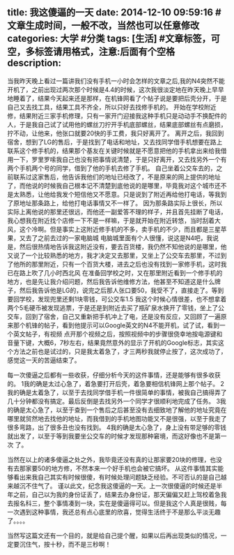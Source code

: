 title:  我这傻逼的一天
date: 2014-12-10 09:59:16 #文章生成时间，一般不改，当然也可以任意修改
categories: 大学 #分类
tags: [生活] #文章标签，可空，多标签请用格式，注意:后面有个空格
description:  
---
当我昨天晚上看过一篇讲我们没有手机一小时会怎样的文章之后,我的N4突然不能开机了，之前出现过两次那个时候是4.4的时候，这次我很淡定地在昨天晚上早早地睡着了，结果今天起来还是那样，在机锋网看了个帖子说是要把后壳分开，于是自己又去找工具，结果工具不齐全，所以只好去找修手机的。
开始在学校附近修，结果附近三家手机修理，只有一家开门迎接我这种手机只是动动手不换配件的人，于是我自己试了试用他的螺丝刀拧开手机底部螺丝，结果底部螺丝有点磨损，拧不动，让他来，他张口就要20快的手工费，我只好离开了。
离开之后，我回到宿舍，想到了LG的售后，于是找到了电话和地址，又去找同学借手机想要在路上联系这个修手机的，结果那个基友在关键时候就是不愿意把他的手机拿出来给我借用一下，罗里罗嗦我自己也没有把事情说清楚，于是只好离开，又去找另外一个有两个手机两个号的同学，借到了他的手机去修了手机。
自己坐着公交车去的，之前联系过这家售后，他告诉我他们的地址已经改了，不是原来的网上提供的地址了，而他说的时候我自己根本记不清楚到底他说的是哪里，毕竟我对这个城市还不是太熟悉，让他给我发个短信他又不愿意。只是说到了附近再给他打电话，等我到了原地址那条路上，给他打电话事情又不一样了。
因为那条路实际上很长，所以实际上离他说的那里还很远，而他还一副爱答不理的样子，并且首先挂断了电话，我心想我在附近找个店修一下不是一样嘛，于是就开始在附近转悠，当时刮着大风，这个冷啊。但是事实上这附近修手机的不多，卖手机的不少，而且都是三星苹果，又去了之前去过的一家电脑城
电脑城里面有个人很懂，说这是N4吧，我说是，然后很热情地告诉我这附近没有，要去百货楼，我仍然不知他说的是哪里，他又说了一个比较熟悉的地方，我才决定又去那里，又坐上了公交车去那里，不过到了他所的那里附近，只有一个百货大楼，进去之后也没有找到一家修手机，这时我已在路上吹了几小时西北风
在准备回学校之时，又在那里附近看到一个修手机的地方，也是先让我介绍问题，然后我告诉他维修方法，他甚至不知道这是什么牌子，然后我告诉他是LG的，说完之后那人张口要50，我受不了，直接走了。等到要回学校，发现兜里还剩1块零钱，可公交车1.5
我这个时候心情很差，也不想拿着两个5毛硬币被发现逃票，于是还是到附近去买了瓶矿泉水换开了零钱，坐上了公交车，回到了宿舍，自己又重新把手机冲上了电，还是没有反应，又回顾了一遍原来那个机锋的帖子，看到他提示可以Google英文的N4不能开机，试了试，看到一个英文帖子，有视频
点开那个视频之后，按照视频中的步骤很侥幸地按电源键和音量下键，大概6，7秒左右，结果竟然意外的显示了开机的Google标志，其实这个方法之前也是试过的，只是我太着急了，才三两秒我就停止按了，这次成功了，感觉这一天的苦逼结束了。
 
每一次傻逼之后都有一些收获，仔细分析今天的这件事情，还是能够有很多收获的。
1我的确是太过心急了，着急要打开后壳，着急要相信机锋网上那个帖子。
2我的确是太着急了，以至于去找同学借手机一件很简单的事情，被我自己搞得弄了几十分钟都没有搞定。最后反倒是去找另外一个同学才很顺利地完成了任务。
3我的确是太心急了，以至于查到一个售后之后甚至没有去细致地了解他的地址究竟在哪里就贸然地去找他的地址，而我借到的手机地图功能又不是很强，以至于我走了很多弯路，出了很多丑也没有找到。
4我的确是太心急了，身上没有带足够的零钱就出发了，以至于等到我要坐公交车的时候才发现那种窘境，而这好像也不是第一次 了。

当然在以上的诸多傻逼之处之外，我毕竟还没有真的让那家要20块的修理，也没有去那家要50的地方修，不然本来一个好手机也会被它搞坏。
从这件事情其实能够看出来我自己其实有时候很傻，有时候处理问题缺乏经验。不可否认的是自己越来越沉不住气了。
谨以此文，纪念我这傻逼的一天。上一次很傻逼的时候还是半年之前，自己以为我的身份证丢了，结果去办身份证，那天偏偏又赶上驾校着急我去报名科三，整个事情凑到一块，实在是傻逼得可以。但是我这个人真是很贱，每一次遇到这种事情，我还总有点心底里的欣喜，觉得生活终于不是那么平淡无趣了。。。。

当然写这篇文还有一个目的，就是给自己提个醒，如果以后再出现类似的情况，一定要沉住气，按十秒，而不是三秒啊！


